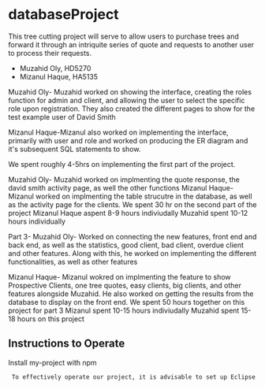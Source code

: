 
# databaseProject

This tree cutting project will serve to allow users to purchase trees and forward it through an intriquite series of quote and requests to another user to process their requests.

* Muzahid Oly, HD5270
* Mizanul Haque, HA5135

Muzahid Oly- Muzahid worked on showing the interface, creating the roles function for admin and client, and allowing the user to select the specific role upon registration. They also created the different pages to show for the test example user of David Smith

Mizanul Haque-Mizanul also worked on implementing the interface, primarily with user and role and worked on producing the ER diagram and it's subsequent SQL statements to show. 

We spent roughly 4-5hrs on implementing the first part of the project.

Muzahid Oly- Muzahid worked on implmenting the quote response, the david smith activity page, as well the other functions
Mizanul Haque- Mizanul worked on implmenting the table strucutre in the database, as well as the activity page for the clients.
We spent 30 hr on the second part of the project
Mizanul Haque aspent 8-9 hours indiviudally
Muzahid spent 10-12 hours individually

Part 3-
Muzahid Oly- Worked on connecting the new features, front end and back end, as well as the statistics, good client, bad client, overdue client and other features. Along with this, he worked on implementing the different functionalities, as well as other features

Mizanul Haque- Mizanul wokred on implmenting the feature to show Prospective Clients, one tree quotes, easy clients, big clients, and other features alongside Muzahid. He also worked on getting the results from the database to display on the front end.
We spent 50 hours together on this project for part 3
Mizanul spent 10-15 hours indiviudally
Muzahid spent 15-18 hours on this project


## Instructions to Operate

Install my-project with npm

```bash
 To effectively operate our project, it is advisable to set up Eclipse. Ensure that the project properties include an up-to-date version of Java, Dynamic Web Module, and JavaScript. Additionally, within your Java Build Path, confirm that the JRE System Library (matching your version), Server Runtime (recent Apache Tomcat), Subsequently, execute the code by initially launching "register.jsp" on your Tomcat server to register a user, followed by logging in. If you require administrative functionalities and an overview of the current Admin/client view for Treecutter, logging in as the root user is necessary.






```
    
